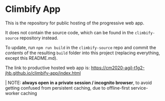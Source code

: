 # Climbify App

This is the repository for public hosting of the progressive web app. 

It does not contain the source code, which can be found in the `climbify-source` repository instead. 

To update, run `npm run build` in the `climbify-source` repo and commit the _contents_ of the resulting `build` folder into this project (replacing everything, except this README.md). 

The link to productive hosted web app is: https://cm2020-agil-t1g2-jhb.github.io/climbify-app/index.html

| NOTE: __always open in a private session / incognito browser__, to avoid getting confused from persistent caching, due to offline-first service-worker caching
